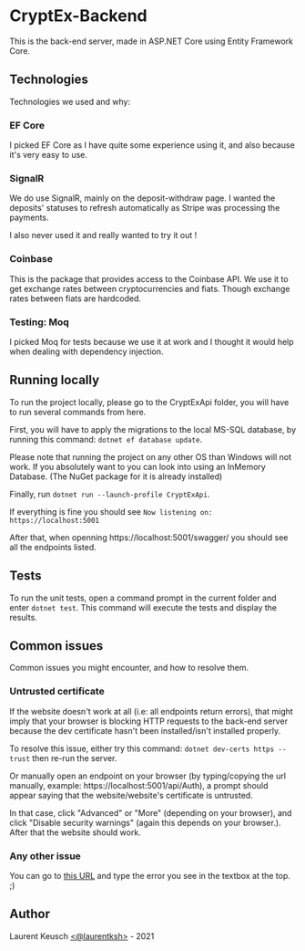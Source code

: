 # CryptEx-Backend

This is the back-end server, made in ASP.NET Core using Entity Framework Core.

## Technologies
Technologies we used and why:

### EF Core
I picked EF Core as I have quite some experience using it, and also because it's very easy to use.

### SignalR
We do use SignalR, mainly on the deposit-withdraw page.
I wanted the deposits' statuses to refresh automatically as Stripe was processing the payments.

I also never used it and really wanted to try it out !

### Coinbase
This is the package that provides access to the Coinbase API.
We use it to get exchange rates between cryptocurrencies and fiats. 
Though exchange rates between fiats are hardcoded.

### Testing: Moq
I picked Moq for tests because we use it at work and I thought it would help when dealing with dependency injection.


## Running locally

To run the project locally, please go to the CryptExApi folder, you will have to run several commands from here.

First, you will have to apply the migrations to the local MS-SQL database, by running this command: `dotnet ef database update`.

Please note that running the project on any other OS than Windows will not work. If you absolutely want to you can look into using an InMemory Database. (The NuGet package for it is already installed)

Finally, run `dotnet run --launch-profile CryptExApi`.

If everything is fine you should see `Now listening on: https://localhost:5001`

After that, when openning https://localhost:5001/swagger/ you should see all the endpoints listed.

## Tests

To run the unit tests, open a command prompt in the current folder and enter `dotnet test`.
This command will execute the tests and display the results.

## Common issues
Common issues you might encounter, and how to resolve them.

### Untrusted certificate
If the website doesn't work at all (i.e: all endpoints return errors), that might imply that your browser is blocking HTTP requests to the back-end server because the dev certificate hasn't been installed/isn't installed properly.

To resolve this issue, either try this command: `dotnet dev-certs https --trust` then re-run the server.

Or manually open an endpoint on your browser (by typing/copying the url manually, example: https://localhost:5001/api/Auth),
a prompt should appear saying that the website/website's certificate is untrusted.

In that case, click "Advanced" or "More" (depending on your browser), and click "Disable security warnings" (again this depends on your browser.).
After that the website should work.

### Any other issue
You can go to [this URL](https://stackoverflow.com/search) and type the error you see in the textbox at the top. ;)

## Author
Laurent Keusch [<@laurentksh>](https://github.com/laurentksh) - 2021